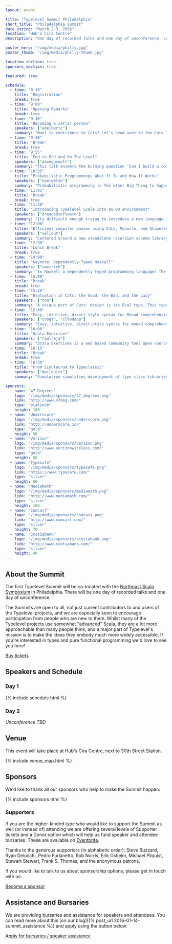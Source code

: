 ```yaml
---
layout: event

title: "Typelevel Summit Philadelphia"
short_title: "Philadelphia Summit"
date_string: "March 2-3, 2016"
location: "Hub's Cira Centre"
description: "One day of recorded talks and one day of unconference, co-located with NE Scala."

poster_hero: "/img/media/philly.jpg"
poster_thumb: "/img/media/philly-thumb.jpg"

location_section: true
sponsors_section: true

featured: true

schedule:
  - time: "8:30"
    title: "Registration"
    break: true
  - time: "9:00"
    title: "Opening Remarks"
    break: true
  - time: "9:10"
    title: "Becoming a cat(s) person"
    speakers: ["adelbertc"]
    summary: "Want to contribute to Cats? Let’s head over to the Cats Issues list and do some live coding! Along the way we will see how the codebase is organized, the various bits of automation provided, and how you can use our various channels to get feedback on your work."
  - time: "9:40"
    title: "Break"
    break: true
  - time: "9:55"
    title: "End to End and On The Level"
    speakers: ["davegurnell"]
    summary: "This talk answers the burning question 'Can I build a complete web service using solely Typelevel libraries?' In Scala we are spoiled for choice for web frameworks, database layers, JSON libraries, and a thousand other essential tools for application development. So much so, it's easy to become a victim of choice paralysis when starting a new project. There's so much choice, many developers favour groups of libraries that work well together. The Typesafe Reactive Platform (colloquially the 'Typesafe Stack'), is widely known as a set of interoperable libraries providing all the functionality required to build entire web applications without looking elsewhere. Enter Typelevel, endorsing a fleet of interoperable free/open source libraries providing all manner of functionality. The phrase 'Typelevel Stack' has been used frequently in the community, raising some intersting questions: Can we build complete web services using Typelevel libraries alone? What would that look like? What will the developer experience be like in terms of tooling, support, and documentation? In this talk, Dave will discuss his adventures building a web framework completely 'on the level', capturing thoughts on design, process, documentation, support, and community along the way."
  - time: "10:35"
    title: "Probabilistic Programming: What It Is and How It Works"
    speakers: ["noelwelsh"]
    summary: "Probabilistic programming is the other Big Thing to happen in machine learning alongside deep learning. It is also closely tied to functional programming. In this talk I will explain the goals of probabilistic programming and how we can implement a probabilistic programming language in Scala. Probabilistic models are one of the main approaches in machine learning. Probabilistic programming aims to make expressive probabilistic models cheaper to develop. This is achieved by expressing the model within an embedded DSL, and then compiling learning (inference) algorithms from the model description. This automates one of the main tasks in building a probabilistic model, and provides the same benefits as a compiler for a traditional high-level language. With the close tie of functional programming to mathematics, and the use of techniques like the free monad, functional programming languages are an ideal platform for embedding probabilistic programming."
  - time: "11:05"
    title: "Break"
    break: true
  - time: "11:20"
    title: "Introducing Typelevel Scala into an OO environment"
    speakers: ["dreadedsoftware"]
    summary: "Its difficult enough trying to introduce a new language into an established environment. This problem is compounded when the new language comes with a paradigm shift. This talk will detail one process which successfully introduced Functional Scala into an Object Oriented Java shop. The talk will explain how to bridge the OO-FP impedance mismatch when communicating ideas across project boundaries. The discussion will focus on migrating from Java style mutability, loops, get/set and coupling into Typelevel style immutability, combinators, case classes and type classes."
  - time: "12:00"
    title: "Efficient compiler passes using Cats, Monocle, and Shapeless"
    speakers: ["sellout"]
    summary: "Centered around a new standalone recursion scheme library (Matryoshka), this talk shows how to take advantage of various Typelevel projects to write many conceptually-independent data transformations, but have them efficiently combined into a small number of passes. Matryoshka also uses other Typelevel projects, including kind-projector and simulacrum."
  - time: "12:30"
    title: "Lunch Break"
    break: true
  - time: "14:00"
    title: "Keynote: Dependently-Typed Haskell"
    speakers: ["sweirich"]
    summary: "Is Haskell a dependently typed programming language? The Glasgow Haskell Compiler's many type-system features, such as Generalized Algebraic Datatypes (GADTs), datatype promotion, multiparameter type classes, type families, and more recent extensions give programmers the ability to encode domain-specific invariants in their types. Clever Haskell programmers have used these features to enhance the reasoning capabilities of static type checking. But how far have we come? Could we do more?"
  - time: "15:00"
    title: "Break"
    break: true
  - time: "15:20"
    title: "Evaluation in Cats: the Good, the Bad, and the Lazy"
    speakers: ["non"]
    summary: "A unique part of Cats' design is its Eval type. This type abstracts over evaluation strategies, and is the primary way to encode laziness in Cats APIs. It also includes a trampoline to allow safe, efficient implementations of algorithms that require laziness. Eval serves as a building block for other types, such as the Streaming data type and the Foldable type class. This talk will cover the basic design of Eval. It will walk through several different examples to help explain how the evalutation strategies work, cover some common pitfalls, and show off some interesting uses of laziness. It will also try to highlight some of the shortcomings of laziness in Scala, as well as alternate approaches."
  - time: "15:40"
    title: "Easy, intuitive, direct-style syntax for Monad-comprehensions!"
    speakers: ["cvogt", "clhodapp"]
    summary: "Easy, intuitive, direct-style syntax for monad comprehensions! Like Scala async or SBT .value, but generalized to any monad. Implemented, ready to be used and requiring only vanilla Scala 2.10/2.11 and blackbox macros. Future extensions could include automatic use of Applicative where possible, support for more embedded control-flow operations, comprehensions over multiple compatible monads at once for user-defined notions of compatible and compiler tweaks for syntactic improvements."
  - time: "16:00"
    title: "Scala Exercises"
    speakers: ["raulraja"]
    summary: "Scala Exercises is a web based community tool open sourced by 47 Degrees. It contains multiple koan and free form style exercises maintained by library authors and maintainers to help you master some of the most important tools in the Scala Ecosystem. Version 2 comes with a brand new backend and exercise tracking where you can login simply using your Github account and track your progress throughout exercises and libraries. Version 2 will launch with exercises for the stdlib, Cats, Shapeless and other well known libraries and frameworks part of the Scala ecosystem."
  - time: "16:15"
    title: "Break"
    break: true
  - time: "16:30"
    title: "From Simulacrum to Typeclassic"
    speakers: ["mpilquist"]
    summary: "Simulacrum simplifies development of type class libraries. It is used in a number of open source libraries, including Cats. In this talk, we’ll tour the features of Simulacrum, and look at the forthcoming Typeclassic project, which merges Simulacrum with complementary projects like machinist and export-hook."

sponsors:
  - name: "47 Degrees"
    logo: "/img/media/sponsors/47_degrees.png"
    link: "http://www.47deg.com/"
    type: "platinum"
    height: 100
  - name: "Underscore"
    logo: "/img/media/sponsors/underscore.png"
    link: "http://underscore.io/"
    type: "gold"
    height: 50
  - name: "Verizon"
    logo: "/img/media/sponsors/verizon.png"
    link: "http://www.verizonwireless.com/"
    type: "gold"
    height: 50
  - name: "Typesafe"
    logo: "/img/media/sponsors/typesafe.png"
    link: "https://www.typesafe.com/"
    type: "silver"
    height: 60
  - name: "MediaMath"
    logo: "/img/media/sponsors/mediamath.png"
    link: "http://www.mediamath.com/"
    type: "silver"
    height: 100
  - name: "Comcast"
    logo: "/img/media/sponsors/comcast.png"
    link: "http://www.comcast.com/"
    type: "silver"
    height: 70
  - name: "Scotiabank"
    logo: "/img/media/sponsors/scotiabank.png"
    link: "http://www.scotiabank.com/"
    type: "silver"
    height: 40
---
```


## About the Summit

The first Typelevel Summit will be co-located with the <a href="http://www.nescala.org/">Northeast Scala Symposium</a> in Philadelphia.
There will be one day of recorded talks and one day of unconference.

The Summits are open to all, not just current contributors to and users of the Typelevel projects, and we are especially keen to encourage participation from people who are new to them.
Whilst many of the Typelevel projects use somewhat "advanced" Scala, they are a lot more approachable than many people think, and a major part of Typelevel's mission is to make the ideas they embody much more widely accessible.
If you're interested in types and pure functional programming we'd love to see you here!

<a class="btn large" href="https://www.eventbrite.co.uk/e/typelevel-summit-us-tickets-20778897241">Buy tickets</a>

## Speakers and Schedule

### Day 1

{% include schedule.html %}

### Day 2

_Unconference TBD_

## Venue

This event will take place at Hub's Cira Centre, next to 30th Street Station.

{% include venue_map.html %}

## Sponsors

We'd like to thank all our sponsors who help to make the Summit happen:

{% include sponsors.html %}

### Supporters

If you are the higher-kinded type who would like to support the Summit as well (or instead of) attending we are offering several levels of Supporter tickets and a Donor option which will help us fund speaker and attendee bursaries.
These are available on <a href="https://www.eventbrite.co.uk/e/typelevel-summit-us-tickets-20778897241">Eventbrite</a>.

Thanks to the generous supporters (in alphabetic order):
Steve Buzzard, Ryan Delucchi, Pedro Furlanetto, Rob Norris, Erik Osheim, Michael Pilquist, Stewart Stewart, Frank S. Thomas, and the anonymous patrons.

If you would like to talk to us about sponsorship options, please get in touch with us:

<a class="btn large" href="mailto:info@typelevel.org">Become a sponsor</a>

## Assistance and Bursaries

We are providing bursaries and assistance for speakers and attendees. You can read more about this [on our blog]({% post_url 2016-01-14-summit_assistance %}) and apply using the button below:

<a class="btn large" href="https://docs.google.com/a/underscoreconsulting.com/forms/d/1hhia7etHm_UT4WnQS7JTyGE03z-2-T1xJGujOkvacjs/viewform">Apply for bursaries / speaker assistance</a>
